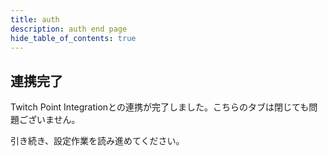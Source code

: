 ```yaml
---
title: auth
description: auth end page
hide_table_of_contents: true
---
```


## 連携完了

Twitch Point Integrationとの連携が完了しました。こちらのタブは閉じても問題ございません。

引き続き、設定作業を読み進めてください。
